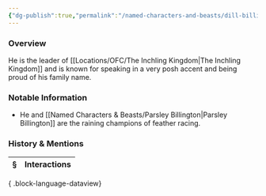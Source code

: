 ```yaml
---
{"dg-publish":true,"permalink":"/named-characters-and-beasts/dill-billington/","tags":["NPC"],"updated":"2025-05-30T12:45:22.983+01:00"}
---
```



### Overview
He is the leader of [[Locations/OFC/The Inchling Kingdom\|The Inchling Kingdom]] and is known for speaking in a very posh accent and being proud of his family name. 

### Notable Information 
- He and [[Named Characters & Beasts/Parsley Billington\|Parsley Billington]] are the raining champions of feather racing. 

### History & Mentions
| § | Interactions |
| - | ------------ |

{ .block-language-dataview}